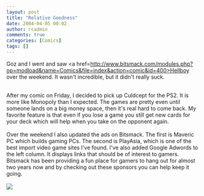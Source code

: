 ```yaml
---
layout: post
title: "Relative Goodness"
date: 2004-04-05 00:02
author: rcadmin
comments: true
categories: [Comics]
tags: []
---
```

Goz and I went and saw <a href=http://www.bitsmack.com/modules.php?op=modload&name=Comics&file=index&action=comic&id=400>Hellboy</a> over the weekend. It wasn't incredible, but it didn't really suck. 
<br />

<br />
After my comic on Friday, I decided to pick up Culdcept for the PS2. It is more like Monopoly than I expected. The games are pretty even until someone lands on a big money space, then it's real hard to come back. My favorite feature is that even if you lose a game you still get new cards for your deck which will help when you take on the opponent again.
<br />

<br />
Over the weekend I also updated the ads on Bitsmack. The first is Maveric PC which builds gaming PCs. The second is PlayAsia, which is one of the best import video game sites I've found. I've also added Google Adwords to the left column. It displays links that should be of interest to gamers. Bitsmack has been providing a fun place for gamers to hang out for almost two years now and by checking out these sponsors you can help keep it going. <Br><br><!--more--><img src='http://dl.bitsmack.com/comics/20040405.png' alt'' />
